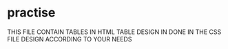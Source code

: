 # practise
THIS FILE CONTAIN TABLES IN HTML
TABLE DESIGN IN DONE IN THE CSS FILE
DESIGN ACCORDING TO YOUR NEEDS
